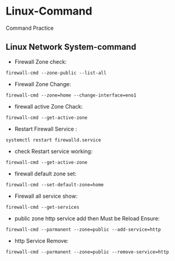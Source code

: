 # Linux-Command
Command Practice

## Linux Network System-command

*  Firewall Zone check:

``firewall-cmd --zone-public --list-all``

* Firewall Zone Change:

``firewall-cmd --zone=home --change-interface=eno1``

* firewall active Zone Chack:

``firewall-cmd --get-active-zone``

* Restart Firewall Service :

 ``systemctl restart firewalld.service``
 
 * check Restart service working:
 
 ``firewall-cmd --get-active-zone``
 
 * firewall default zone set:
 
 ``firewall-cmd --set-default-zone=home``
 
 * Firewall all service show:
 
 ``firewall-cmd --get-services``
 
 * public zone http service add then Must be Reload Ensure:
 
 ``firewall-cmd --parmanent --zone=public --add-service=http``
 
 * http Service Remove:
 
 ``firewall-cmd --parmanent --zone=public --remove-service=http``
 
 
 
